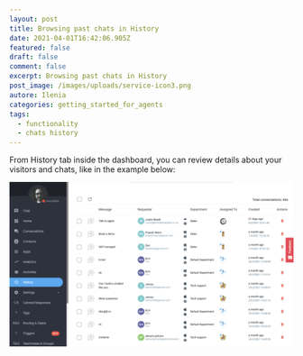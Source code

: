 ```yaml
---
layout: post
title: Browsing past chats in History
date: 2021-04-01T16:42:06.905Z
featured: false
draft: false
comment: false
excerpt: Browsing past chats in History
post_image: /images/uploads/service-icon3.png
autore: Ilenia
categories: getting_started_for_agents
tags:
  - functionality
  - chats history
---
```

From History tab inside the dashboard, you can review details about your visitors and chats, like in the example below:

![History tab inside the dashboard,](/images/uploads/image-1.png "History tab inside the dashboard,")